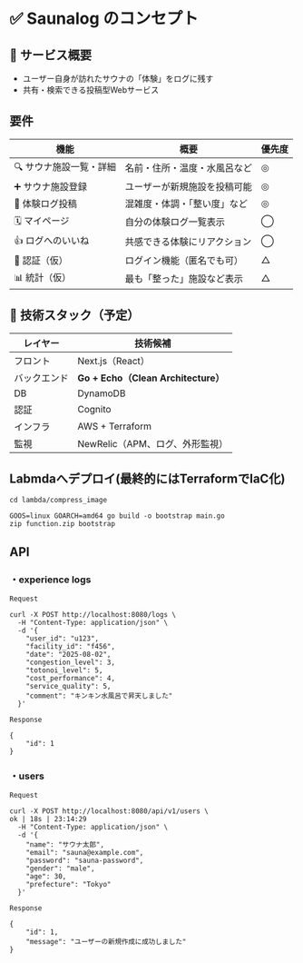 # ✅ Saunalog のコンセプト

## 🎯 サービス概要
- ユーザー自身が訪れたサウナの「体験」をログに残す
- 共有・検索できる投稿型Webサービス

## 要件
| 機能            | 概要             | 優先度 |
| ------------- | -------------- | --- |
| 🔍 サウナ施設一覧・詳細 | 名前・住所・温度・水風呂など | ◎   |
| ➕ サウナ施設登録     | ユーザーが新規施設を投稿可能 | ◎   |
| 📝 体験ログ投稿     | 混雑度・体調・「整い度」など | ◎   |
| 🗓️ マイページ     | 自分の体験ログ一覧表示    | ◯   |
| 👍 ログへのいいね    | 共感できる体験にリアクション | ◯   |
| 🔐 認証（仮）      | ログイン機能（匿名でも可）  | △   |
| 📊 統計（仮）      | 最も「整った」施設など表示  | △   |

## 🔧 技術スタック（予定）
| レイヤー   | 技術候補                                 |
| ------ | ------------------------------------ |
| フロント   | Next.js（React） |
| バックエンド | **Go + Echo（Clean Architecture）**    |
| DB     | DynamoDB               |
| 認証     | Cognito                   |
| インフラ   | AWS + Terraform                      |
| 監視     | NewRelic（APM、ログ、外形監視）                |

## Labmdaへデプロイ(最終的にはTerraformでIaC化)
```
cd lambda/compress_image

GOOS=linux GOARCH=amd64 go build -o bootstrap main.go
zip function.zip bootstrap
```

## API

### ・experience logs

```Request```

```
curl -X POST http://localhost:8080/logs \
  -H "Content-Type: application/json" \
  -d '{
    "user_id": "u123",
    "facility_id": "f456",
    "date": "2025-08-02",
    "congestion_level": 3,
    "totonoi_level": 5,
    "cost_performance": 4,
    "service_quality": 5,
    "comment": "キンキン水風呂で昇天しました"
  }'
```

```Response```

```
{
    "id": 1
}
```

### ・users

```Request```

```
curl -X POST http://localhost:8080/api/v1/users \                                                                                            ok | 18s | 23:14:29 
  -H "Content-Type: application/json" \
  -d '{
    "name": "サウナ太郎",
    "email": "sauna@example.com",
    "password": "sauna-password",
    "gender": "male",
    "age": 30,
    "prefecture": "Tokyo"
  }'
```

```Response```

```
{
    "id": 1,
    "message": "ユーザーの新規作成に成功しました"
}
```
